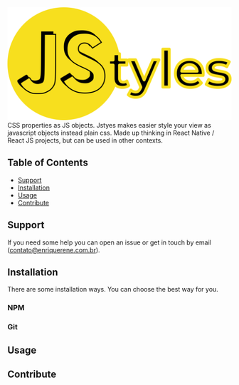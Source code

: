 <img src="jstyles.logo.png" alt="JStyles" width="1080">
CSS properties as JS objects. Jstyes makes easier style your view as javascript objects instead plain css. Made up thinking in React Native / React JS projects, but can be used in other contexts.

## Table of Contents
- [Support](https://github.com/enriquerene/jstyles#support)
- [Installation](https://github.com/enriquerene/jstyles#installation)
- [Usage](https://github.com/enriquerene/jstyles#usage)
- [Contribute](https://github.com/enriquerene/jstyles#contribute)

## <a name="support"></a> Support
If you need some help you can open an issue or get in touch by email ([contato@enriquerene.com.br](mailto:contato@enriquerene.com.br)).


## <a name="installation"></a> Installation
There are some installation ways. You can choose the best way for you.

### NPM
### Git

## <a name="usage"></a> Usage

## <a name="contribute"></a> Contribute
